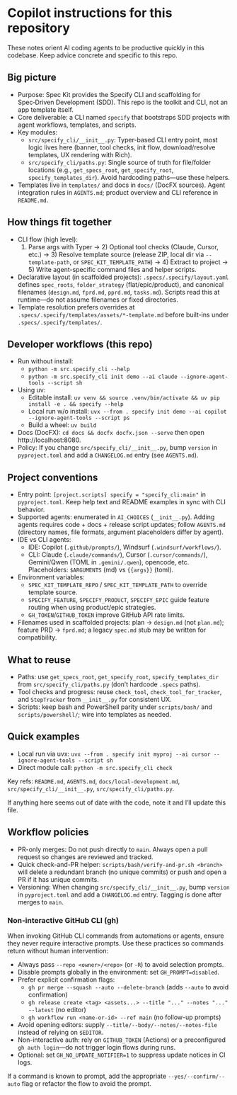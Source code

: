 # Copilot instructions for this repository

These notes orient AI coding agents to be productive quickly in this codebase. Keep advice concrete and specific to this repo.

## Big picture
- Purpose: Spec Kit provides the Specify CLI and scaffolding for Spec‑Driven Development (SDD). This repo is the toolkit and CLI, not an app template itself.
- Core deliverable: a CLI named `specify` that bootstraps SDD projects with agent workflows, templates, and scripts.
- Key modules:
  - `src/specify_cli/__init__.py`: Typer-based CLI entry point, most logic lives here (banner, tool checks, init flow, download/resolve templates, UX rendering with Rich).
  - `src/specify_cli/paths.py`: Single source of truth for file/folder locations (e.g., `get_specs_root`, `get_specify_root`, `specify_templates_dir`). Avoid hardcoding paths—use these helpers.
- Templates live in `templates/` and docs in `docs/` (DocFX sources). Agent integration rules in `AGENTS.md`; product overview and CLI reference in `README.md`.

## How things fit together
- CLI flow (high level):
  1) Parse args with Typer → 2) Optional tool checks (Claude, Cursor, etc.) → 3) Resolve template source (release ZIP, local dir via `--template-path`, or `SPEC_KIT_TEMPLATE_PATH`) → 4) Extract to project → 5) Write agent-specific command files and helper scripts.
- Declarative layout (in scaffolded projects): `.specs/.specify/layout.yaml` defines `spec_roots`, `folder_strategy` (flat/epic/product), and canonical filenames (`design.md`, `fprd.md`, `pprd.md`, `tasks.md`). Scripts read this at runtime—do not assume filenames or fixed directories.
- Template resolution prefers overrides at `.specs/.specify/templates/assets/*-template.md` before built-ins under `.specs/.specify/templates/`.

## Developer workflows (this repo)
- Run without install:
  - `python -m src.specify_cli --help`
  - `python -m src.specify_cli init demo --ai claude --ignore-agent-tools --script sh`
- Using uv:
  - Editable install: `uv venv && source .venv/bin/activate && uv pip install -e . && specify --help`
  - Local run w/o install: `uvx --from . specify init demo --ai copilot --ignore-agent-tools --script ps`
  - Build a wheel: `uv build`
- Docs (DocFX): `cd docs && docfx docfx.json --serve` then open http://localhost:8080.
- Policy: If you change `src/specify_cli/__init__.py`, bump `version` in `pyproject.toml` and add a `CHANGELOG.md` entry (see `AGENTS.md`).

## Project conventions
- Entry point: `[project.scripts] specify = "specify_cli:main"` in `pyproject.toml`. Keep help text and README examples in sync with CLI behavior.
- Supported agents: enumerated in `AI_CHOICES` (`__init__.py`). Adding agents requires code + docs + release script updates; follow `AGENTS.md` (directory names, file formats, argument placeholders differ by agent).
- IDE vs CLI agents:
  - IDE: Copilot (`.github/prompts/`), Windsurf (`.windsurf/workflows/`).
  - CLI: Claude (`.claude/commands/`), Cursor (`.cursor/commands/`), Gemini/Qwen (TOML in `.gemini/.qwen`), opencode, etc. Placeholders: `$ARGUMENTS` (md) vs `{{args}}` (toml).
- Environment variables:
  - `SPEC_KIT_TEMPLATE_REPO` / `SPEC_KIT_TEMPLATE_PATH` to override template source.
  - `SPECIFY_FEATURE`, `SPECIFY_PRODUCT`, `SPECIFY_EPIC` guide feature routing when using product/epic strategies.
  - `GH_TOKEN`/`GITHUB_TOKEN` improve GitHub API rate limits.
- Filenames used in scaffolded projects: plan → `design.md` (not `plan.md`); feature PRD → `fprd.md`; a legacy `spec.md` stub may be written for compatibility.

## What to reuse
- Paths: use `get_specs_root`, `get_specify_root`, `specify_templates_dir` from `src/specify_cli/paths.py` (don’t hardcode `.specs` paths).
- Tool checks and progress: reuse `check_tool`, `check_tool_for_tracker`, and `StepTracker` from `__init__.py` for consistent UX.
- Scripts: keep bash and PowerShell parity under `scripts/bash/` and `scripts/powershell/`; wire into templates as needed.

## Quick examples
- Local run via uvx: `uvx --from . specify init myproj --ai cursor --ignore-agent-tools --script sh`
- Direct module call: `python -m src.specify_cli check`

Key refs: `README.md`, `AGENTS.md`, `docs/local-development.md`, `src/specify_cli/__init__.py`, `src/specify_cli/paths.py`.

If anything here seems out of date with the code, note it and I’ll update this file.

## Workflow policies

- PR-only merges: Do not push directly to `main`. Always open a pull request so changes are reviewed and tracked.
- Quick check-and-PR helper: `scripts/bash/verify-and-pr.sh <branch>` will delete a redundant branch (no unique commits) or push and open a PR if it has unique commits.
- Versioning: When changing `src/specify_cli/__init__.py`, bump `version` in `pyproject.toml` and add a `CHANGELOG.md` entry. Tagging is done after merges to `main`.

### Non-interactive GitHub CLI (gh)

When invoking GitHub CLI commands from automations or agents, ensure they never require interactive prompts. Use these practices so commands return without human intervention:

- Always pass `--repo <owner>/<repo>` (or `-R`) to avoid selection prompts.
- Disable prompts globally in the environment: set `GH_PROMPT=disabled`.
- Prefer explicit confirmation flags:
  - `gh pr merge --squash --auto --delete-branch` (adds `--auto` to avoid confirmation)
  - `gh release create <tag> <assets...> --title "..." --notes "..." --latest` (no editor)
  - `gh workflow run <name-or-id> --ref main` (no follow-up prompts)
- Avoid opening editors: supply `--title/--body/--notes/--notes-file` instead of relying on `$EDITOR`.
- Non-interactive auth: rely on `GITHUB_TOKEN` (Actions) or a preconfigured `gh auth login`—do not trigger login flows during runs.
- Optional: set `GH_NO_UPDATE_NOTIFIER=1` to suppress update notices in CI logs.

If a command is known to prompt, add the appropriate `--yes/--confirm/--auto` flag or refactor the flow to avoid the prompt.
